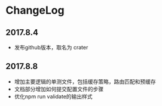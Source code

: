 # ChangeLog

## 2017.8.4

* 发布github版本，取名为 crater

## 2017.8.8

* 增加主要逻辑的单测文件，包括缓存策略，路由匹配和预缓存
* 文档部分增加如何提交配置文件的步骤
* 优化npm run validate的输出样式

